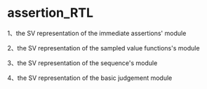 # assertion_RTL
1、the SV representation of the immediate assertions' module

2、the SV representation of the sampled value functions's module

3、the SV representation of the sequence's module

4、the SV representation of the basic judgement module
